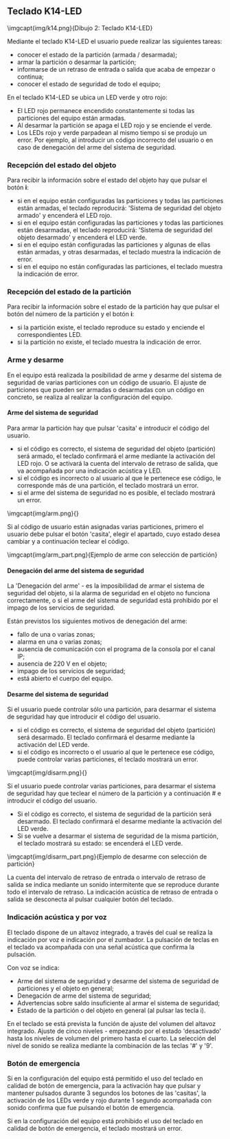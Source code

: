 ## Teclado K14-LED

\imgcapt{img/k14.png}{Dibujo 2: Teclado K14-LED}

Mediante el teclado K14-LED el usuario puede realizar las siguientes tareas:

* conocer el estado de la partición (armada / desarmada);
* armar la partición o desarmar la partición;
* informarse de un retraso de entrada o salida que acaba de empezar o continua;
* conocer el estado de seguridad de todo el equipo;

En el teclado K14-LED se ubica un LED verde y otro rojo:

* El LED rojo permanece encendido constantemente si todas las particiones del equipo están armadas.
* Al desarmar la partición se apaga el LED rojo y se enciende el verde.
* Los LEDs rojo y verde parpadean al mismo tiempo si se produjo un error. Por ejemplo, al introducir un código incorrecto del usuario o en caso de denegación del arme del sistema de seguridad.

### Recepción del estado del objeto

Para recibir la información sobre el estado del objeto hay que pulsar el botón **i**:

* si en el equipo están configuradas las particiones y todas las particiones están armadas, el teclado reproducirá: 'Sistema de seguridad del objeto armado' y encenderá el LED rojo.
* si en el equipo están configuradas las particiones y todas las particiones están desarmadas, el teclado reproducirá: 'Sistema de seguridad del objeto desarmado' y encenderá el LED verde.
* si en el equipo están configuradas las particiones y algunas de ellas están armadas, y otras desarmadas, el teclado muestra la indicación de error.
* si en el equipo no están configuradas las particiones, el teclado muestra la indicación de error.

### Recepción del estado de la partición

Para recibir la información sobre el estado de la partición hay que pulsar el botón del número de la partición y el botón **i**:

* si la partición existe, el teclado reproduce su estado y enciende el correspondientes LED.
* si la partición no existe, el teclado muestra la indicación de error.

### Arme y desarme

En el equipo está realizada la posibilidad de arme y desarme del sistema de seguridad de varias particiones con un código de usuario. El ajuste de particiones que pueden ser armadas o desarmadas con un código en concreto, se realiza al realizar la configuración del equipo.

#### Arme del sistema de seguridad

Para armar la partición hay que pulsar  'casita' e introducir el código del usuario.

* si el código es correcto, el sistema de seguridad del objeto (partición) será armado, el teclado confirmará el arme mediante la activación del LED rojo. O se activará la cuenta del intervalo de retraso de salida, que va acompañada por una indicación acústica y LED.
* si el código es incorrecto o al usuario al que le pertenece ese código, le corresponde más de una partición, el teclado mostrará un error.
* si el arme del sistema de seguridad no es posible, el teclado mostrará un error.

\imgcapt{img/arm.png}{}

Si al código de usuario están asignadas varias particiones, primero el usuario debe pulsar el botón 'casita', elegir el apartado, cuyo estado desea cambiar y a continuación teclear el código.

\imgcapt{img/arm_part.png}{Ejemplo de arme con selección de partición}

#### Denegación del arme del sistema de seguridad

La 'Denegación del arme' - es la imposibilidad de armar el sistema de seguridad del objeto, si la alarma de seguridad en el objeto no funciona correctamente, o si el arme del sistema de seguridad está prohibido por el impago de los servicios de seguridad.

Están previstos los siguientes motivos de denegación del arme:

* fallo de una o varias zonas;
* alarma en una o varias zonas;
* ausencia de comunicación con el programa de la consola por el canal IP;
* ausencia de 220 V en el objeto;
* impago de los servicios de seguridad;
* está abierto el cuerpo del equipo.


#### Desarme del sistema de seguridad

Si el usuario puede controlar sólo una partición, para desarmar el sistema de seguridad hay que introducir el código del usuario.

* si el código es correcto, el sistema de seguridad del objeto (partición) será desarmado. El teclado confirmará el desarme mediante la activación del LED verde.
* si el código es incorrecto o el usuario al que le pertenece ese código, puede controlar varias particiones, el teclado mostrará un error.


\imgcapt{img/disarm.png}{}

Si el usuario puede controlar varias particiones, para desarmar el sistema de seguridad hay que teclear el número de la partición y a continuación # e introducir el código del usuario.

* Si el código es correcto, el sistema de seguridad de la partición será desarmado. El teclado confirmará el desarme mediante la activación del LED verde.
* Si se vuelve a desarmar el sistema de seguridad de la misma partición, el teclado mostrará su estado: se encenderá el LED verde.

\imgcapt{img/disarm_part.png}{Ejemplo de desarme con selección de partición}

La cuenta del intervalo de retraso de entrada o intervalo de retraso de salida se indica mediante un sonido intermitente que se reproduce durante todo el intervalo de retraso. La indicación acústica de retraso de entrada o salida se desconecta al pulsar cualquier botón del teclado.

### Indicación acústica y por voz

El teclado dispone de un altavoz integrado, a través del cual se realiza la indicación por voz e indicación por el zumbador. La pulsación de teclas en el teclado va acompañada con una señal acústica que confirma la pulsación.

Con voz se indica:

* Arme del sistema de seguridad y desarme del sistema de seguridad de particiones y el objeto en general;
* Denegación de arme del sistema de seguridad;
* Advertencias sobre saldo insuficiente al armar el sistema de seguridad;
* Estado de la partición o del objeto en general (al pulsar las tecla i).


En el teclado se está prevista la función de ajuste del volumen del altavoz integrado. Ajuste de cinco niveles - empezando por el estado 'desactivado' hasta los niveles de volumen del primero hasta el cuarto. La selección del nivel de sonido se realiza mediante la combinación de las teclas '#' y '9'.

### Botón de emergencia

Si en la configuración del equipo está permitido el uso del teclado en calidad de botón de emergencia, para la activación hay que pulsar y mantener pulsados durante 3 segundos los botones de las 'casitas', la activación de los LEDs verde y rojo durante 1 segundo acompañada con sonido confirma que fue pulsando el botón de emergencia.

Si en la configuración del equipo está prohibido el uso del teclado en calidad de botón de emergencia, el teclado mostrará un error. 